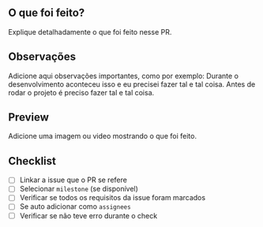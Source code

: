 ## O que foi feito?

Explique detalhadamente o que foi feito nesse PR.

## Observações

Adicione aqui observações importantes, como por exemplo:
Durante o desenvolvimento aconteceu isso e eu precisei fazer tal e tal coisa.
Antes de rodar o projeto é preciso fazer tal e tal coisa.

## Preview

Adicione uma imagem ou video mostrando o que foi feito.

## Checklist

- [ ] Linkar a issue que o PR se refere
- [ ] Selecionar `milestone` (se disponível)
- [ ] Verificar se todos os requisitos da issue foram marcados
- [ ] Se auto adicionar como `assignees`
- [ ] Verificar se não teve erro durante o check
